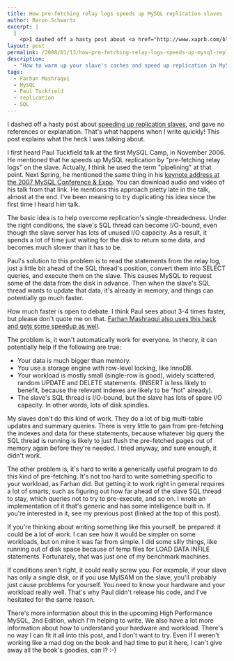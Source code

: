 ```yaml
---
title: How pre-fetching relay logs speeds up MySQL replication slaves
author: Baron Schwartz
excerpt: |
  |
    <p>I dashed off a hasty post about <a href="http://www.xaprb.com/blog/2008/01/13/speed-up-your-mysql-replication-slaves/">speeding up replication slaves</a>, and gave no references or explanation.  That's what happens when I write quickly!  This post explains what the heck I was talking about.</p>
layout: post
permalink: /2008/01/13/how-pre-fetching-relay-logs-speeds-up-mysql-replication-slaves/
description:
  - "How to warm up your slave's caches and speed up replication in MySQL"
tags:
  - Farhan Mashraqui
  - MySQL
  - Paul Tuckfield
  - replication
  - SQL
---
```

I dashed off a hasty post about [speeding up replication slaves][1], and gave no references or explanation. That's what happens when I write quickly! This post explains what the heck I was talking about.

I first heard Paul Tuckfield talk at the first MySQL Camp, in November 2006. He mentioned that he speeds up MySQL replication by "pre-fetching relay logs" on the slave. Actually, I think he used the term "pipelining" at that point. Next Spring, he mentioned the same thing in his [keynote address at the 2007 MySQL Conference &#038; Expo][2]. You can download audio and video of his talk from that link. He mentions this approach pretty late in the talk, almost at the end. I've been meaning to try duplicating his idea since the first time I heard him talk.

The basic idea is to help overcome replication's single-threadedness. Under the right conditions, the slave's SQL thread can become I/O-bound, even though the slave server has lots of unused I/O capacity. As a result, it spends a lot of time just waiting for the disk to return some data, and becomes much slower than it has to be.

Paul's solution to this problem is to read the statements from the relay log, just a little bit ahead of the SQL thread's position, convert them into SELECT queries, and execute them on the slave. This causes MySQL to request some of the data from the disk in advance. Then when the slave's SQL thread wants to update that data, it's already in memory, and things can potentially go much faster.

How much faster is open to debate. I think Paul sees about 3-4 times faster, but please don't quote me on that. [Farhan Mashraqui also uses this hack and gets some speedup as well][3].

The problem is, it won't automatically work for everyone. In theory, it can potentially help if the following are true:

*   Your data is much bigger than memory.
*   You use a storage engine with row-level locking, like InnoDB.
*   Your workload is mostly small (single-row is good), widely scattered, random UPDATE and DELETE statements. (INSERT is less likely to benefit, because the relevant indexes are likely to be "hot" already).
*   The slave's SQL thread is I/O-bound, but the slave has lots of spare I/O capacity. In other words, lots of disk spindles.

My slaves don't do this kind of work. They do a lot of big multi-table updates and summary queries. There is very little to gain from pre-fetching the indexes and data for these statements, because whatever big query the SQL thread is running is likely to just flush the pre-fetched pages out of memory again before they're needed. I tried anyway, and sure enough, it didn't work.

The other problem is, it's hard to write a generically useful program to do this kind of pre-fetching. It's not too hard to write something specific to your workload, as Farhan did. But getting it to work right in general requires a lot of smarts, such as figuring out how far ahead of the slave SQL thread to stay, which queries not to try to pre-execute, and so on. I wrote an implementation of it that's generic and has some intelligence built in. If you're interested in it, see my previous post (linked at the top of this post).

If you're thinking about writing something like this yourself, be prepared: it could be a lot of work. I can see how it would be simpler on some workloads, but on mine it was far from simple. I did some silly things, like running out of disk space because of temp files for LOAD DATA INFILE statements. Fortunately, that was just one of my benchmark machines.

If conditions aren't right, it could really screw you. For example, if your slave has only a single disk, or if you use MyISAM on the slave, you'll probably just cause problems for yourself. You need to know your hardware and your workload really well. That's why Paul didn't release his code, and I've hesitated for the same reason.

There's more information about this in the upcoming High Performance MySQL, 2nd Edition, which I'm helping to write. We also have a lot more information about how to understand your hardware and workload. There's no way I can fit it all into this post, and I don't want to try. Even if I weren't working like a mad dog on the book and had time to put it here, I can't give away all the book's goodies, can I? :-)

 [1]: http://www.xaprb.com/blog/2008/01/13/speed-up-your-mysql-replication-slaves/
 [2]: http://technocation.org/content/2007-mysql-user-conference-and-expo-presentations-and-videos
 [3]: http://mysqldatabaseadministration.blogspot.com/2007/05/pre-fetch-binlogs-to-speed-up-mysql.html
